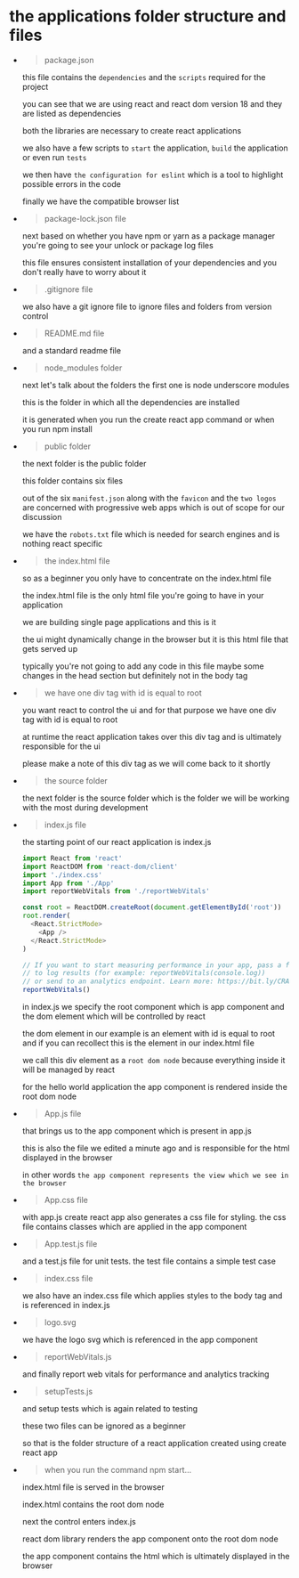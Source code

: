 # the applications folder structure and files

- > package.json

  this file contains the `dependencies` and the `scripts` required for the project

  you can see that we are using react and react dom version 18 and they are listed as dependencies

  both the libraries are necessary to create react applications

  we also have a few scripts to `start` the application, `build` the application or even run `tests`

  we then have `the configuration for eslint` which is a tool to highlight possible errors in the code

  finally we have the compatible browser list

- > package-lock.json file

  next based on whether you have npm or yarn as a package manager you're going to see your unlock or package log files

  this file ensures consistent installation of your dependencies and you don't really have to worry about it

- > .gitignore file

  we also have a git ignore file to ignore files and folders from version control

- > README.md file

  and a standard readme file

- > node_modules folder

  next let's talk about the folders the first one is node underscore modules

  this is the folder in which all the dependencies are installed

  it is generated when you run the create react app command or when you run npm install

- > public folder

  the next folder is the public folder

  this folder contains six files

  out of the six `manifest.json` along with the `favicon` and the `two logos` are concerned with progressive web apps which is out of scope for our discussion

  we have the `robots.txt` file which is needed for search engines and is nothing react specific

- > the index.html file

  so as a beginner you only have to concentrate on the index.html file

  the index.html file is the only html file you're going to have in your application

  we are building single page applications and this is it

  the ui might dynamically change in the browser but it is this html file that gets served up

  typically you're not going to add any code in this file maybe some changes in the head section but definitely not in the body tag

- > we have one div tag with id is equal to root

  you want react to control the ui and for that purpose we have one div tag with id is equal to root

  at runtime the react application takes over this div tag and is ultimately responsible for the ui

  please make a note of this div tag as we will come back to it shortly

- > the source folder

  the next folder is the source folder which is the folder we will be working with the most during development

- > index.js file

  the starting point of our react application is index.js

  ```js
  import React from 'react'
  import ReactDOM from 'react-dom/client'
  import './index.css'
  import App from './App'
  import reportWebVitals from './reportWebVitals'

  const root = ReactDOM.createRoot(document.getElementById('root'))
  root.render(
    <React.StrictMode>
      <App />
    </React.StrictMode>
  )

  // If you want to start measuring performance in your app, pass a function
  // to log results (for example: reportWebVitals(console.log))
  // or send to an analytics endpoint. Learn more: https://bit.ly/CRA-vitals
  reportWebVitals()
  ```

  in index.js we specify the root component which is app component and the dom element which will be controlled by react

  the dom element in our example is an element with id is equal to root and if you can recollect this is the element in our index.html file

  we call this div element as a `root dom node` because everything inside it will be managed by react

  for the hello world application the app component is rendered inside the root dom node

- > App.js file

  that brings us to the app component which is present in app.js

  this is also the file we edited a minute ago and is responsible for the html displayed in the browser

  in other words `the app component represents the view which we see in the browser`

- > App.css file

  with app.js create react app also generates a css file for styling. the css file contains classes which are applied in the app component

- > App.test.js file

  and a test.js file for unit tests. the test file contains a simple test case

- > index.css file

  we also have an index.css file which applies styles to the body tag and is referenced in index.js

- > logo.svg

  we have the logo svg which is referenced in the app component

- > reportWebVitals.js

  and finally report web vitals for performance and analytics tracking

- > setupTests.js

  and setup tests which is again related to testing

  these two files can be ignored as a beginner

  so that is the folder structure of a react application created using create
  react app

- > when you run the command npm start...

  index.html file is served in the browser

  index.html contains the root dom node

  next the control enters index.js

  react dom library renders the app component onto the root dom node

  the app component contains the html which is ultimately displayed in the
  browser
